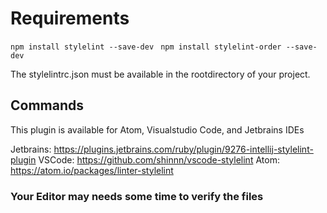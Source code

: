 # Requirements
  ``` npm install stylelint --save-dev ```
  ``` npm install stylelint-order --save-dev```

The stylelintrc.json must be available in the rootdirectory of your project.

## Commands
This plugin is available for Atom, Visualstudio Code, and Jetbrains IDEs

Jetbrains: https://plugins.jetbrains.com/ruby/plugin/9276-intellij-stylelint-plugin
VSCode: https://github.com/shinnn/vscode-stylelint
Atom: https://atom.io/packages/linter-stylelint


### Your Editor may needs some time to verify the files